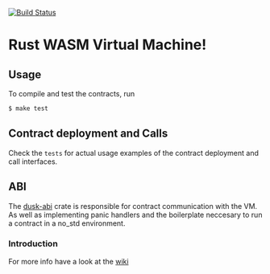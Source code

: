 [![Build Status](https://travis-ci.com/dusk-network/rusk-vm.svg?token=h3rscYNqTnqYVQKspVPT&branch=master)](https://travis-ci.com/dusk-network/rusk-vm)

# Rust WASM Virtual Machine!

## Usage

To compile and test the contracts, run

```bash
$ make test
```

## Contract deployment and Calls
Check the `tests` for actual usage examples of the contract deployment and call interfaces.

## ABI

The [dusk-abi](https://github.com/dusk-network/dusk-abi) crate is responsible for contract communication with the VM. As well as implementing panic handlers and the boilerplate neccesary to run a contract in a no_std environment.

### Introduction

For more info have a look at the [wiki](https://github.com/dusk-network/rusk-vm/wiki/Introducing)
